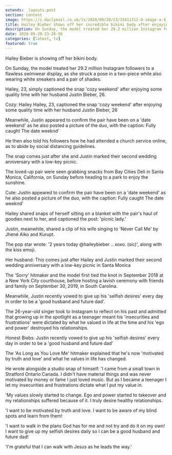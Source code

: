 ```yaml
---
extends: _layouts.post
section: content
image: https://i.dailymail.co.uk/1s/2020/09/20/23/33411312-0-image-a-4_1600639599197.jpg 
title: Hailey Bieber shows off her incredible bikini body after enjoying a cozy date weekend 
description: On Sunday, the model treated her 29.2 million Instagram followers to a flawless display, as she struck a pose while also wearing white sneakers and a pair of shades. 
date: 2020-09-20-23-28-56 
categories: [latest, tv] 
featured: true 
--- 
```

Hailey Bieber is showing off her bikini body.

On Sunday, the model treated her 29.2 million Instagram followers to a flawless swimwear display, as she struck a pose in a two-piece while also wearing white sneakers and a pair of shades. 

Hailey, 23, simply captioned the snap 'cozy weekend' after enjoying some quality time with her husband Justin Bieber, 26. 

Cozy: Hailey Hailey, 23, captioned the snap 'cozy weekend' after enjoying some quality time with her husband Justin Bieber, 26

Meanwhile, Justin appeared to confirm the pair have been on a 'date weekend' as he also posted a picture of the duo, with the caption: Fully caught The date weeknd' 

He then also told his followers how he had attended a church service online, as to abide by social distancing guidelines. 

The snap comes just after she and Justin marked their second wedding anniversary with a low-key picnic.

The loved-up pair were seen grabbing snacks from Bay Cities Deli in Santa Monica, California, on Sunday before heading to a park to enjoy the sunshine.

Cute: Justin appeared to confirm the pair have been on a 'date weekend' as he also posted a picture of the duo, with the caption: Fully caught The date weeknd'

Hailey shared snaps of herself sitting on a blanket with the pair's haul of goodies next to her, and captioned the post: 'picnic lady.'

Justin, meanwhile, shared a clip of his wife singing to 'Never Call Me' by Jhené Aiko and Kurupt.

The pop star wrote: '2 years today @haileybieber .. xoxo. (sic)', along with the kiss emoji.

Her husband: This comes just after Hailey and Justin marked their second wedding anniversary with a low-key picnic in Santa Monica

The 'Sorry' hitmaker and the model first tied the knot in September 2018 at a New York City courthouse, before hosting a lavish ceremony with friends and family on September 30, 2019, in South Carolina.

Meanwhile, Justin recently vowed to give up his 'selfish desires' every day in order to be a 'good husband and future dad'.

The 26-year-old singer took to Instagram to reflect on his past and admitted that growing up in the spotlight as a teenager meant his 'insecurities and frustrations' were dictated by what he valued in life at the time and his 'ego and power' destroyed his relationships.

Honest Biebs: Justin recently vowed to give up his 'selfish desires' every day in order to be a 'good husband and future dad'

The 'As Long as You Love Me' hitmaker explained that he's now 'motivated by truth and love' and what he values in life has changed.

He wrote alongside a studio snap of himself: 'I came from a small town in Stratford Ontario Canada. I didn't have material things and was never motivated by money or fame I just loved music. But as I became a teenager I let my insecurities and frustrations dictate what I put my value in. 

'My values slowly started to change. Ego and power started to takeover and my relationships suffered because of it. I truly desire healthy relationships. 

'I want to be motivated by truth and love. I want to be aware of my blind spots and learn from them!

'I want to walk in the plans God has for me and not try and do it on my own! I want to give up my selfish desires daily so I can be a good husband and future dad!

'I'm grateful that I can walk with Jesus as he leads the way.' 

